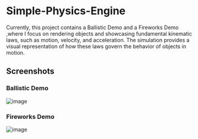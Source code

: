 # Simple-Physics-Engine

Currently, this project contains a Ballistic Demo and a Fireworks Demo ,where I focus on rendering objects and showcasing fundamental kinematic laws, such as motion, velocity, and acceleration. 
The simulation provides a visual representation of how these laws govern the behavior of objects in motion.

## Screenshots
### Ballistic Demo
![image](https://github.com/jeanedit/Simple-Physics-Engine/assets/35922956/516ab3a8-b529-4ea0-a646-12786e4c8a20)

### Fireworks Demo
![image](https://github.com/jeanedit/Simple-Physics-Engine/assets/35922956/69c58542-407d-414e-908c-298385fe748e)

